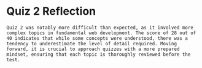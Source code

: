 # Quiz 2 Reflection
`Quiz 2 was notably more difficult than expected, as it involved more complex topics in fundamental web development. The score of 28 out of 40 indicates that while some concepts were understood, there was a tendency to underestimate the level of detail required. Moving forward, it is crucial to approach quizzes with a more prepared mindset, ensuring that each topic is thoroughly reviewed before the test.`